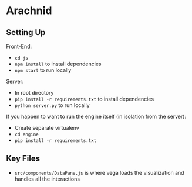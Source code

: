 # Arachnid

## Setting Up

Front-End:
- `cd js`
- `npm install` to install dependencies
- `npm start` to run locally

Server:
- In root directory
- `pip install -r requirements.txt` to install dependencies
- `python server.py` to run locally

If you happen to want to run the engine itself (in isolation from the server):
- Create separate virtualenv
- `cd engine`
- `pip install -r requirements.txt`

## Key Files

- `src/components/DataPane.js` is where vega loads the visualization and handles all the interactions
